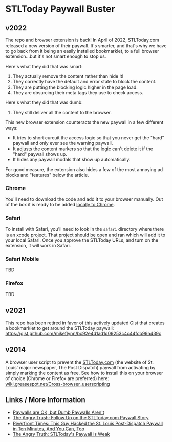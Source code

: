 # STLToday Paywall Buster

## v2022

The repo and browser extension is back! In April of 2022, STLToday.com released a new version of their paywall. It's smarter, and that's why we have to go back from it being an easily installed bookmarklet, to a full browser extension...but it's not smart enough to stop us.

Here's what they did that was smart:
1. They actually remove the content rather than hide it!
2. They correctly have the default and error state to block the content.
3. They are putting the blocking logic higher in the page load.
4. They are obsurcing their meta tags they use to check access.

Here's what they did that was dumb:
1. They still deliver all the content to the browser.

This new browser extension counteracts the new paywall in a few different ways:
* It tries to short curcuit the access logic so that you never get the "hard" paywall and only ever see the warning paywall.
* It adjusts the content markers so that the logic can't delete it if the "hard" paywall shows up.
* It hides any paywall modals that show up automatically.

For good measure, the extension also hides a few of the most annoying ad blocks and "features" below the article.

### Chrome

You'll need to download the code and add it to your browser manually. Out of the box it is ready to be added [locally to Chrome](https://developer.chrome.com/docs/extensions/mv3/getstarted/#unpacked).

### Safari

To install with Safari, you'll need to look in the `safari` directory where there is an xcode project. That project should be open and ran which will add it to your local Safari. Once you approve the STLToday URLs, and turn on the extension, it will work in Safari.

### Safari Mobile

TBD

### Firefox

TBD

## v2021

This repo has been retired in favor of this actively updated Gist that creates a bookmarklet to get around the STLToday paywall: https://gist.github.com/mikeflynn/bc92e4d1ad1d09253c4c44fcb99a439c

## v2014

A browser user script to prevent the [STLToday.com](http://stltoday.com) (the website of St. Louis' major newspaper, The Post Dispatch) paywall from activating by simply marking the content as free. See how to install this on your browser of choice (Chrome or Firefox are preferred) here: [wiki.greasespot.net/Cross-browser_userscripting](http://wiki.greasespot.net/Cross-browser_userscripting)

## Links / More Information

* [Paywalls are OK, but Dumb Paywalls Aren't](https://c33tech.com/blog/2019/11/paywalls/)
* [The Angry Trush: Follow Up on the STLToday.com Paywall Story](https://c33tech.com/blog/2014/04/follow-up-on-stltoday-paywall/)
* [Riverfront Times: This Guy Hacked the St. Louis Post-Dispatch Paywall in Ten Minutes, And You Can, Too](http://blogs.riverfronttimes.com/dailyrft/2014/04/this_guy_hacked_the_st_louis_p.php)
* [The Angry Truth: STLToday's Paywall is Weak](https://c33tech.com/blog/2014/04/stltoday-paywall-is-weak/)